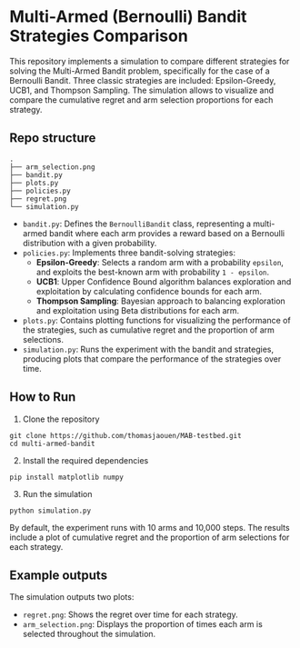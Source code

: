 # Multi-Armed (Bernoulli) Bandit Strategies Comparison

This repository implements a simulation to compare different strategies for solving the Multi-Armed Bandit problem, specifically for the case of a Bernoulli Bandit. Three classic strategies are included: Epsilon-Greedy, UCB1, and Thompson Sampling. The simulation allows to visualize and compare the cumulative regret and arm selection proportions for each strategy.

## Repo structure

```
.
├── arm_selection.png
├── bandit.py
├── plots.py
├── policies.py
├── regret.png
└── simulation.py
```

- `bandit.py`: Defines the `BernoulliBandit` class, representing a multi-armed bandit where each arm provides a reward based on a Bernoulli distribution with a given probability.
- `policies.py`: Implements three bandit-solving strategies:
  - **Epsilon-Greedy**: Selects a random arm with a probability `epsilon`, and exploits the best-known arm with probability `1 - epsilon`.
  - **UCB1**: Upper Confidence Bound algorithm balances exploration and exploitation by calculating confidence bounds for each arm.
  - **Thompson Sampling**: Bayesian approach to balancing exploration and exploitation using Beta distributions for each arm.
- `plots.py`: Contains plotting functions for visualizing the performance of the strategies, such as cumulative regret and the proportion of arm selections.
- `simulation.py`: Runs the experiment with the bandit and strategies, producing plots that compare the performance of the strategies over time.

## How to Run

1. Clone the repository
```{bash}
git clone https://github.com/thomasjaouen/MAB-testbed.git
cd multi-armed-bandit
```
2. Install the required dependencies
```
pip install matplotlib numpy
```
3. Run the simulation
```
python simulation.py
```
By default, the experiment runs with 10 arms and 10,000 steps. The results include a plot of cumulative regret and the proportion of arm selections for each strategy.

## Example outputs

The simulation outputs two plots:
- `regret.png`: Shows the regret over time for each strategy.
- `arm_selection.png`: Displays the proportion of times each arm is selected throughout the simulation.
